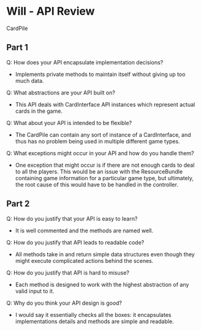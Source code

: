 # Will - API Review

CardPile 

## Part 1

Q: How does your API encapsulate implementation decisions?
* Implements private methods to maintain itself without giving up too much data.

Q: What abstractions are your API built on?
* This API deals with CardInterface API instances which represent actual cards
in the game.

Q: What about your API is intended to be flexible?
* The CardPile can contain any sort of instance of a CardInterface, and thus has no
problem being used in multiple different game types.

Q: What exceptions might occur in your API and how do you handle them?
* One exception that might occur is if there are not enough cards to deal to all the players.
This would be an issue with the ResourceBundle containing game information for a particular game type,
but ultimately, the root cause of this would have to be handled in the controller.


## Part 2

Q: How do you justify that your API is easy to learn?
* It is well commented and the methods are named well.

Q: How do you justify that API leads to readable code?
* All methods take in and return simple data structures even though they might execute complicated actions behind the scenes.

Q: How do you justify that API is hard to misuse?
* Each method is designed to work with the highest abstraction of any valid input to it.

Q: Why do you think your API design is good?
* I would say it essentially checks all the boxes: it encapsulates implementations details and methods are simple and readable.

